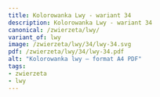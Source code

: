 ```yaml
---
title: Kolorowanka Lwy - wariant 34
description: Kolorowanka Lwy - wariant 34
canonical: /zwierzeta/lwy/
variant_of: lwy
image: /zwierzeta/lwy/34/lwy-34.svg
pdf: /zwierzeta/lwy/34/lwy-34.pdf
alt: "Kolorowanka lwy – format A4 PDF"
tags:
- zwierzeta
- lwy
---
```

